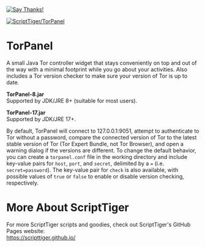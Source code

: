 [![Say Thanks!](https://img.shields.io/badge/Say%20Thanks-!-1EAEDB.svg)](https://docs.google.com/forms/d/e/1FAIpQLSfBEe5B_zo69OBk19l3hzvBmz3cOV6ol1ufjh0ER1q3-xd2Rg/viewform)

[![ScriptTiger/TorPanel](https://scripttiger.github.io/images/TorPanel-Interface.png)](https://github.com/ScriptTiger/TorPanel)

# TorPanel
A small Java Tor controller widget that stays conveniently on top and out of the way with a minimal footprint while you go about your activities. Also includes a Tor version checker to make sure your version of Tor is up to date.

**TorPanel-8.jar**  
Supported by JDK/JRE 8+ (suitable for most users).

**TorPanel-17.jar**  
Supported by JDK/JRE 17+.

By default, TorPanel will connect to 127.0.0.1:9051, attempt to authenticate to Tor without a password, compare the connected version of Tor to the latest stable version of Tor (Tor Expert Bundle, not Tor Browser), and open a warning dialog if the versions are different. To change the default behavior, you can create a `torpanel.conf` file in the working directory and include key-value pairs for `host`, `port`, and `secret`, delimited by a `=` (i.e. `secret=password`). The key-value pair for `check` is also available, with possible values of `true` or `false` to enable or disable version checking, respectively.

# More About ScriptTiger

For more ScriptTiger scripts and goodies, check out ScriptTiger's GitHub Pages website:  
https://scripttiger.github.io/
